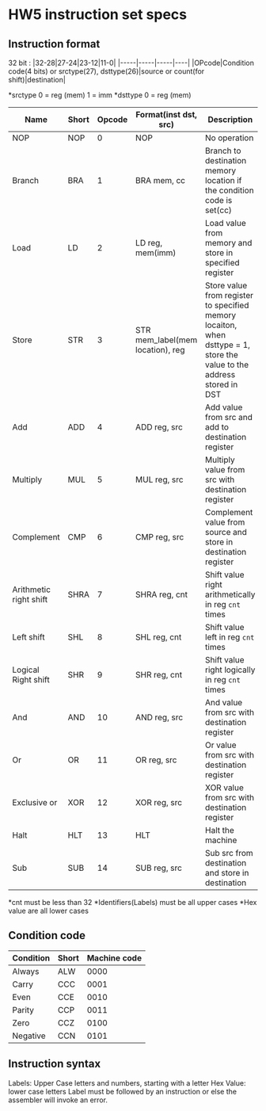 # HW5 instruction set specs

## Instruction format
32 bit :
|32-28|27-24|23-12|11-0|
|-----|-----|-----|----|
|OPcode|Condition code(4 bits) or srctype(27), dsttype(26)|source  or count(for shift)|destination|

*srctype 0 = reg (mem) 1 = imm
*dsttype 0 = reg (mem)

|Name| Short| Opcode| Format(inst dst, src)|Description|
|----|------|-------|----------------------|-----------|
|NOP| NOP| 0|NOP|No operation|
|Branch|BRA| 1| BRA mem, cc|Branch to destination memory location if the condition code is set(cc)|
|Load|LD|2|LD reg, mem(imm)|Load value from memory and store in specified register|
|Store|STR|3|STR mem_label(mem location), reg|Store value from register to specified memory locaiton, when dsttype = 1, store the value to the address stored in DST|
|Add| ADD|4|ADD reg, src|Add value from src and add to destination register|
|Multiply|MUL|5|MUL reg, src|Multiply value from src with destination register|
|Complement| CMP|6|CMP reg, src|Complement value from source and store in destination register|
|Arithmetic right shift|SHRA|7|SHRA reg, cnt|Shift value right arithmetically in reg `cnt` times|
|Left shift|SHL|8|SHL reg, cnt|Shift value left in reg `cnt` times|
|Logical Right shift|SHR|9|SHR reg, cnt|Shift value right logically in reg `cnt` times|
|And|AND|10|AND reg, src|And value from src with destination register|
|Or|OR|11|OR reg, src|Or value from src with destination register|
|Exclusive or|XOR|12|XOR reg, src|XOR value from src with destination register|
|Halt|HLT|13|HLT| Halt the machine|
|Sub|SUB|14|SUB reg, src| Sub src from destination and store in destination|

*cnt must be less than 32
*Identifiers(Labels) must be all upper cases
*Hex value are all lower cases

## Condition code
|Condition|Short|Machine code|
|---------|-----|------------|
|Always|ALW|0000|
|Carry|CCC|0001|
|Even|CCE|0010|
|Parity|CCP|0011|
|Zero|CCZ|0100|
|Negative|CCN|0101|

## Instruction syntax
Labels: Upper Case letters and numbers, starting with a letter
Hex Value: lower case letters
Label must be followed by an instruction or else the assembler will invoke an error.
